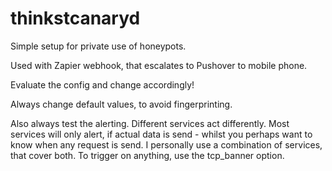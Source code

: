 # thinkstcanaryd

Simple setup for private use of honeypots.

Used with Zapier webhook, that escalates to Pushover to mobile phone.

Evaluate the config and change accordingly!

Always change default values, to avoid fingerprinting.

Also always test the alerting. Different services act differently. Most services will only alert, if actual data is send - whilst you perhaps want to know when any request is send. I personally use a combination of services, that cover both. To trigger on anything, use the tcp_banner option.
